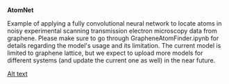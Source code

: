 **AtomNet**

Example of applying a fully convolutional neural network to locate atoms in noisy experimental scanning transmission electron microscopy data from graphene. Please make sure to go through GrapheneAtomFinder.ipynb for details regarding the model's usage and its limitation. The current model is limited to graphene lattice, but we expect to upload more models for different systems (and update the current one as well) in the near future.

[Alt text](https://github.com/pycroscopy/AICrystallographer/blob/master/AtomNet/DL.png?raw=true, "DL")
